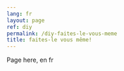 ```yaml
---
lang: fr
layout: page
ref: diy
permalink: /diy-faites-le-vous-meme
title: faites-le vous même!
---
```


Page here, en fr
